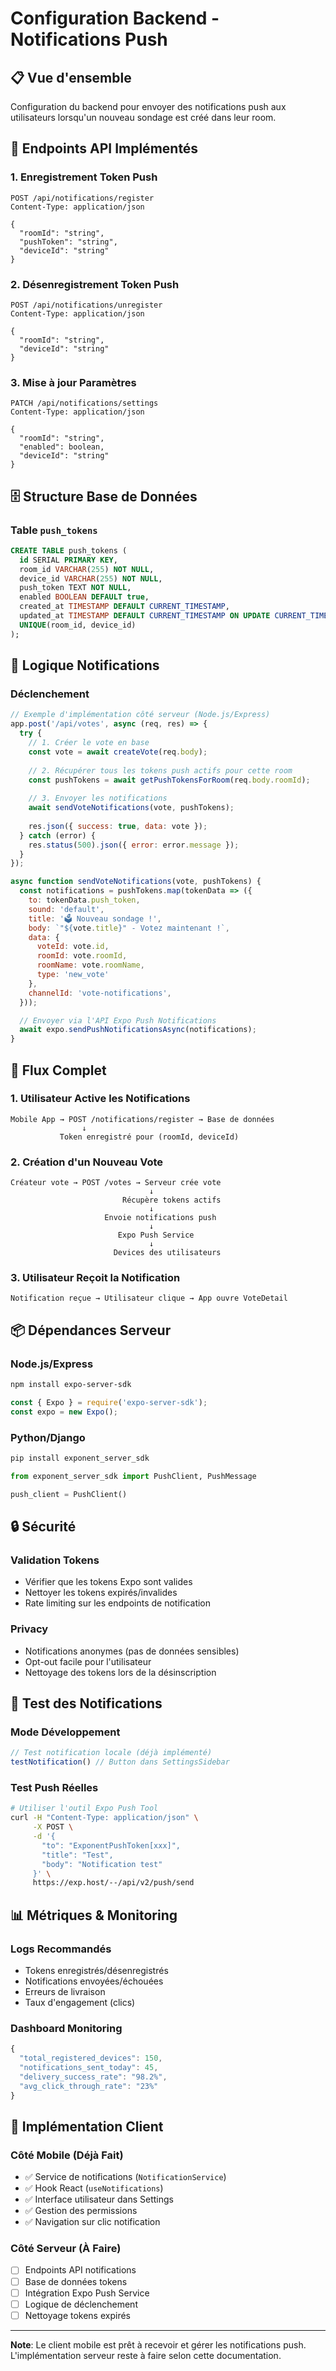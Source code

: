 # Configuration Backend - Notifications Push

## 📋 Vue d'ensemble

Configuration du backend pour envoyer des notifications push aux utilisateurs lorsqu'un nouveau sondage est créé dans leur room.

## 🔧 Endpoints API Implémentés

### 1. Enregistrement Token Push
```
POST /api/notifications/register
Content-Type: application/json

{
  "roomId": "string",
  "pushToken": "string",
  "deviceId": "string"
}
```

### 2. Désenregistrement Token Push
```
POST /api/notifications/unregister
Content-Type: application/json

{
  "roomId": "string", 
  "deviceId": "string"
}
```

### 3. Mise à jour Paramètres
```
PATCH /api/notifications/settings
Content-Type: application/json

{
  "roomId": "string",
  "enabled": boolean,
  "deviceId": "string"
}
```

## 🗄️ Structure Base de Données

### Table `push_tokens`
```sql
CREATE TABLE push_tokens (
  id SERIAL PRIMARY KEY,
  room_id VARCHAR(255) NOT NULL,
  device_id VARCHAR(255) NOT NULL,
  push_token TEXT NOT NULL,
  enabled BOOLEAN DEFAULT true,
  created_at TIMESTAMP DEFAULT CURRENT_TIMESTAMP,
  updated_at TIMESTAMP DEFAULT CURRENT_TIMESTAMP ON UPDATE CURRENT_TIMESTAMP,
  UNIQUE(room_id, device_id)
);
```

## 📱 Logique Notifications

### Déclenchement
```javascript
// Exemple d'implémentation côté serveur (Node.js/Express)
app.post('/api/votes', async (req, res) => {
  try {
    // 1. Créer le vote en base
    const vote = await createVote(req.body);
    
    // 2. Récupérer tous les tokens push actifs pour cette room
    const pushTokens = await getPushTokensForRoom(req.body.roomId);
    
    // 3. Envoyer les notifications
    await sendVoteNotifications(vote, pushTokens);
    
    res.json({ success: true, data: vote });
  } catch (error) {
    res.status(500).json({ error: error.message });
  }
});

async function sendVoteNotifications(vote, pushTokens) {
  const notifications = pushTokens.map(tokenData => ({
    to: tokenData.push_token,
    sound: 'default',
    title: '🗳️ Nouveau sondage !',
    body: `"${vote.title}" - Votez maintenant !`,
    data: {
      voteId: vote.id,
      roomId: vote.roomId,
      roomName: vote.roomName,
      type: 'new_vote'
    },
    channelId: 'vote-notifications',
  }));

  // Envoyer via l'API Expo Push Notifications
  await expo.sendPushNotificationsAsync(notifications);
}
```

## 🔄 Flux Complet

### 1. Utilisateur Active les Notifications
```
Mobile App → POST /notifications/register → Base de données
                ↓
           Token enregistré pour (roomId, deviceId)
```

### 2. Création d'un Nouveau Vote
```
Créateur vote → POST /votes → Serveur crée vote
                               ↓
                         Récupère tokens actifs
                               ↓
                     Envoie notifications push
                               ↓
                        Expo Push Service
                               ↓
                       Devices des utilisateurs
```

### 3. Utilisateur Reçoit la Notification
```
Notification reçue → Utilisateur clique → App ouvre VoteDetail
```

## 📦 Dépendances Serveur

### Node.js/Express
```bash
npm install expo-server-sdk
```

```javascript
const { Expo } = require('expo-server-sdk');
const expo = new Expo();
```

### Python/Django
```bash
pip install exponent_server_sdk
```

```python
from exponent_server_sdk import PushClient, PushMessage

push_client = PushClient()
```

## 🔒 Sécurité

### Validation Tokens
- Vérifier que les tokens Expo sont valides
- Nettoyer les tokens expirés/invalides
- Rate limiting sur les endpoints de notification

### Privacy
- Notifications anonymes (pas de données sensibles)
- Opt-out facile pour l'utilisateur
- Nettoyage des tokens lors de la désinscription

## 🧪 Test des Notifications

### Mode Développement
```javascript
// Test notification locale (déjà implémenté)
testNotification() // Button dans SettingsSidebar
```

### Test Push Réelles
```bash
# Utiliser l'outil Expo Push Tool
curl -H "Content-Type: application/json" \
     -X POST \
     -d '{
       "to": "ExponentPushToken[xxx]",
       "title": "Test",
       "body": "Notification test"
     }' \
     https://exp.host/--/api/v2/push/send
```

## 📊 Métriques & Monitoring

### Logs Recommandés
- Tokens enregistrés/désenregistrés
- Notifications envoyées/échouées
- Erreurs de livraison
- Taux d'engagement (clics)

### Dashboard Monitoring
```javascript
{
  "total_registered_devices": 150,
  "notifications_sent_today": 45,
  "delivery_success_rate": "98.2%",
  "avg_click_through_rate": "23%"
}
```

## 🎯 Implémentation Client

### Côté Mobile (Déjà Fait)
- ✅ Service de notifications (`NotificationService`)
- ✅ Hook React (`useNotifications`)
- ✅ Interface utilisateur dans Settings
- ✅ Gestion des permissions
- ✅ Navigation sur clic notification

### Côté Serveur (À Faire)
- [ ] Endpoints API notifications
- [ ] Base de données tokens
- [ ] Intégration Expo Push Service
- [ ] Logique de déclenchement
- [ ] Nettoyage tokens expirés

---

**Note**: Le client mobile est prêt à recevoir et gérer les notifications push. L'implémentation serveur reste à faire selon cette documentation.
